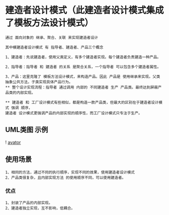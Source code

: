# 建造者设计模式（此建造者设计模式集成了模板方法设计模式）
    通过 面向对象的 继承、聚合、关联 来实现建造者设计
    
    其中模建造者设计模式 有 指导者、建造者、产品三个概念
    
    1、建造者：先说建造者，使用父类定义，有多个建造者实现。每个建造者负责建造一种产品。
    
    2、指导者：指导者 和 建造者 的关系 是聚合关系，一个指导者 可以包含多个建造者属性。
    
    3、产品：这里克隆了 模板方法设计模式，来构造产品。因此 产品是 使用继承来实现。父类抽象公共方法，子类实现具体产品行为。
    ** 整个设计实现流程：指导者 通过调用 内部的 不同建造者 生产 产品类。最终达到屏蔽产品类的内部实现。
    
    ** 建造者 和 工厂设计模式有些相似，都是构造一款产品类，但最大的区别在于建造者设计模式 强调 顺序，
    建造者 设计模式更强调产品的内部实现的顺序性，而工厂设计模式只专注于生产。
    
##  UML类图 示例
! [avator](uml.png)
   
##  使用场景
    1、相同的方法，通过不同的执行顺序，实现不同的效果，使用建造者设计模式
    2、产品类很复杂，且内部实现方法 的使用顺序不同，可以使用建造者。
### 优点
    1、封装了产品的内部实现。
    2、建造者独立实现，互不影响，低耦合。
  